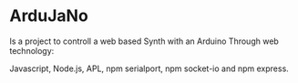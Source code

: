# ArduJaNo

Is a project to controll a web based Synth with an Arduino Through web technology:

Javascript, Node.js, APL, npm serialport, npm socket-io and npm express.
